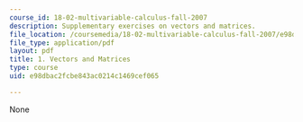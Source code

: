 ```yaml
---
course_id: 18-02-multivariable-calculus-fall-2007
description: Supplementary exercises on vectors and matrices.
file_location: /coursemedia/18-02-multivariable-calculus-fall-2007/e98dbac2fcbe843ac0214c1469cef065_vectors_matrices.pdf
file_type: application/pdf
layout: pdf
title: 1. Vectors and Matrices
type: course
uid: e98dbac2fcbe843ac0214c1469cef065

---
```

None